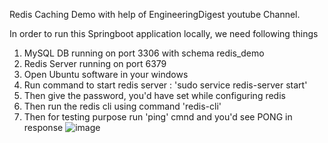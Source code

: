 Redis Caching Demo with help of EngineeringDigest youtube Channel.

In order to run this Springboot application locally, we need following things
1. MySQL DB running on port 3306 with schema redis_demo
2. Redis Server running on port 6379
3. Open Ubuntu software in your windows
4. Run command to start redis server : 'sudo service redis-server start'
5. Then give the password, you'd have set while configuring redis
6. Then run the redis cli using command 'redis-cli'
7. Then for testing purpose run 'ping' cmnd and you'd see PONG in response
![image](https://github.com/user-attachments/assets/d6143dad-9268-497c-ac6c-2a7207fad16b)
